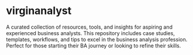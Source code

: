 # virginanalyst
A curated collection of resources, tools, and insights for aspiring and experienced business analysts. This repository includes case studies, templates, workflows, and tips to excel in the business analysis profession. Perfect for those starting their BA journey or looking to refine their skills.
